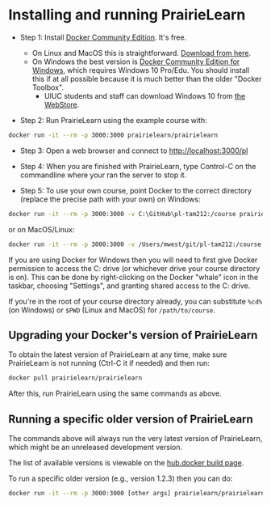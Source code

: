 
# Installing and running PrairieLearn

* Step 1: Install [Docker Community Edition](https://www.docker.com/community-edition). It's free. 
    * On Linux and MacOS this is straightforward. [Download from here](https://store.docker.com/search?type=edition&offering=community).
    * On Windows the best version is [Docker Community Edition for Windows](https://store.docker.com/editions/community/docker-ce-desktop-windows), which requires Windows 10 Pro/Edu. You should install this if at all possible because it is much better than the older "Docker Toolbox".
        * UIUC students and staff can download Windows 10 from [the WebStore](https://webstore.illinois.edu/).

* Step 2: Run PrairieLearn using the example course with:

```sh
docker run -it --rm -p 3000:3000 prairielearn/prairielearn
```

* Step 3: Open a web browser and connect to [http://localhost:3000/pl](http://localhost:3000/pl)

* Step 4: When you are finished with PrairieLearn, type Control-C on the commandline where your ran the server to stop it.

* Step 5: To use your own course, point Docker to the correct directory (replace the precise path with your own) on Windows:

```sh
docker run -it --rm -p 3000:3000 -v C:\GitHub\pl-tam212:/course prairielearn/prairielearn
```

or on MacOS/Linux:

```sh
docker run -it --rm -p 3000:3000 -v /Users/mwest/git/pl-tam212:/course prairielearn/prairielearn
```

If you are using Docker for Windows then you will need to first give Docker permission to access the C: drive (or whichever drive your course directory is on). This can be done by right-clicking on the Docker "whale" icon in the taskbar, choosing "Settings", and granting shared access to the C: drive.

If you're in the root of your course directory already, you can substitute `%cd%` (on Windows) or `$PWD` (Linux and MacOS) for `/path/to/course`.

## Upgrading your Docker's version of PrairieLearn

To obtain the latest version of PrairieLearn at any time, make sure PrairieLearn is not running (Ctrl-C it if needed) and then run:

```sh
docker pull prairielearn/prairielearn
```

After this, run PrairieLearn using the same commands as above.

## Running a specific older version of PrairieLearn

The commands above will always run the very latest version of PrairieLearn, which might be an unreleased development version.

The list of available versions is viewable on the [hub.docker build page](https://hub.docker.com/r/prairielearn/prairielearn/builds/).

To run a specific older version (e.g., version 1.2.3) then you can do:

```sh
docker run -it --rm -p 3000:3000 [other args] prairielearn/prairielearn:1.2.3
```
